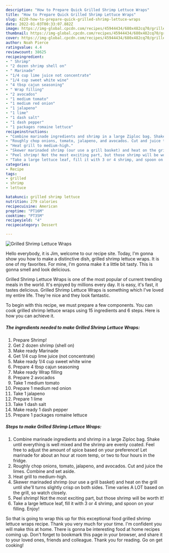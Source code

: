 ```yaml
---
description: "How to Prepare Quick Grilled Shrimp Lettuce Wraps"
title: "How to Prepare Quick Grilled Shrimp Lettuce Wraps"
slug: 4220-how-to-prepare-quick-grilled-shrimp-lettuce-wraps
date: 2022-01-03T00:33:07.882Z
image: https://img-global.cpcdn.com/recipes/45944434/680x482cq70/grilled-shrimp-lettuce-wraps-recipe-main-photo.jpg
thumbnail: https://img-global.cpcdn.com/recipes/45944434/680x482cq70/grilled-shrimp-lettuce-wraps-recipe-main-photo.jpg
cover: https://img-global.cpcdn.com/recipes/45944434/680x482cq70/grilled-shrimp-lettuce-wraps-recipe-main-photo.jpg
author: Noah Pierce
ratingvalue: 4.4
reviewcount: 38625
recipeingredient:
- " Shrimp"
- "2 dozen shrimp shell on"
- " Marinade"
- "1/4 cup lime juice not concentrate"
- "1/4 cup sweet white wine"
- "4 tbsp cajun seasoning"
- " Wrap filling"
- "2 avocados"
- "1 medium tomato"
- "1 medium red onion"
- "1 jalapeno"
- "1 lime"
- "1 dash salt"
- "1 dash pepper"
- "1 packages romaine lettuce"
recipeinstructions:
- "Combine marinade ingredients and shrimp in a large Ziploc bag. Shake until everything is well mixed and the shrimp are evenly coated. Feel free to adjust the amount of spice based on your preference! Let marinade for about an hour at room temp, or two to four hours in the fridge."
- "Roughly chop onions, tomato, jalapeno, and avocados. Cut and juice the limes. Combine and set aside."
- "Heat grill to medium-high."
- "Skewer marinaded shrimp (our use a grill basket) and heat on the grill until she&#39;ll turns slightly crisp on both sides. Time varies A LOT based on the grill, so watch closely."
- "Peel shrimp! Not the most exciting part, but those shrimp will be worth it!"
- "Take a large lettuce leaf, fill it with 3 or 4 shrimp, and spoon on your filling. Enjoy!"
categories:
- Recipe
tags:
- grilled
- shrimp
- lettuce

katakunci: grilled shrimp lettuce 
nutrition: 279 calories
recipecuisine: American
preptime: "PT16M"
cooktime: "PT35M"
recipeyield: "4"
recipecategory: Dessert

---
```



![Grilled Shrimp Lettuce Wraps](https://img-global.cpcdn.com/recipes/45944434/680x482cq70/grilled-shrimp-lettuce-wraps-recipe-main-photo.jpg)

Hello everybody, it is Jim, welcome to our recipe site. Today, I'm gonna show you how to make a distinctive dish, grilled shrimp lettuce wraps. It is one of my favorites. For mine, I'm gonna make it a little bit tasty. This is gonna smell and look delicious.

Grilled Shrimp Lettuce Wraps is one of the most popular of current trending meals in the world. It's enjoyed by millions every day. It is easy, it's fast, it tastes delicious. Grilled Shrimp Lettuce Wraps is something which I've loved my entire life. They're nice and they look fantastic.




To begin with this recipe, we must prepare a few components. You can cook grilled shrimp lettuce wraps using 15 ingredients and 6 steps. Here is how you can achieve it.

<!--inarticleads1-->

##### The ingredients needed to make Grilled Shrimp Lettuce Wraps:

1. Prepare  Shrimp!
1. Get 2 dozen shrimp (shell on)
1. Make ready  Marinade
1. Get 1/4 cup lime juice (not concentrate)
1. Make ready 1/4 cup sweet white wine
1. Prepare 4 tbsp cajun seasoning
1. Make ready  Wrap filling
1. Prepare 2 avocados
1. Take 1 medium tomato
1. Prepare 1 medium red onion
1. Take 1 jalapeno
1. Prepare 1 lime
1. Take 1 dash salt
1. Make ready 1 dash pepper
1. Prepare 1 packages romaine lettuce




<!--inarticleads2-->

##### Steps to make Grilled Shrimp Lettuce Wraps:

1. Combine marinade ingredients and shrimp in a large Ziploc bag. Shake until everything is well mixed and the shrimp are evenly coated. Feel free to adjust the amount of spice based on your preference! Let marinade for about an hour at room temp, or two to four hours in the fridge.
1. Roughly chop onions, tomato, jalapeno, and avocados. Cut and juice the limes. Combine and set aside.
1. Heat grill to medium-high.
1. Skewer marinaded shrimp (our use a grill basket) and heat on the grill until she&#39;ll turns slightly crisp on both sides. Time varies A LOT based on the grill, so watch closely.
1. Peel shrimp! Not the most exciting part, but those shrimp will be worth it!
1. Take a large lettuce leaf, fill it with 3 or 4 shrimp, and spoon on your filling. Enjoy!




So that is going to wrap this up for this exceptional food grilled shrimp lettuce wraps recipe. Thank you very much for your time. I'm confident you will make this at home. There is gonna be interesting food at home recipes coming up. Don't forget to bookmark this page in your browser, and share it to your loved ones, friends and colleague. Thank you for reading. Go on get cooking!
